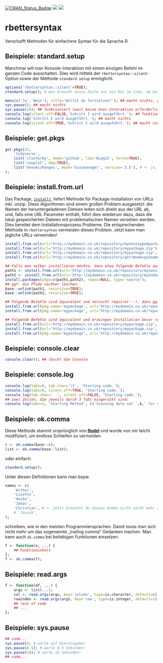 [![CRAN_Status_Badge](http://www.r-pkg.org/badges/version/rbettersyntax)](https://cran.r-project.org/package=rbettersyntax)
![](http://cranlogs.r-pkg.org/badges/rbettersyntax?color=yellow)
![](http://cranlogs.r-pkg.org/badges/grand-total/rbettersyntax?color=yellowgreen)


# rbettersyntax

Verschafft Methoden für einfachere Syntax für die Sprache R.

## Beispiele: standard.setup

Manchmal will man Konsole-Interaktion mit einem einzigen Befehl im ganzen Code ausschalten.
Dies wird mittels der `rbettersyntax::silent`-Option sowie
der Methode `standard.setup` ermöglicht.

```r
options('rbettersyntax::silent'=TRUE);
standard.setup(); # man braucht diese Zeile nur ein Mal im Code, am besten nachdem alle Packages geladen sind.

menu(c('Ja','Nein'), title='Willst du fortsetzen?'); ## macht nichts, gibt den Wert 0 zurück.
sys.pause(); ## macht nichts
sys.pause(10); ## funktioniert (weil keine User-Interaktion erforderlich)
console.log(silent.off=FALSE,'Schritt I wird ausgeführt.'); ## funktioniert
console.log('Schritt I wird ausgeführt.'); ## macht nichts
console.log(silent.off=TRUE,'Schritt I wird ausgeführt.'); ## macht nichts
```

## Beispiele: get.pkgs

```r
get.pkgs(53,
	'tidyverse',
	list('clusterby', mode='github', lib='RLogik', force=TRUE),
	list('cowplot', dep=TRUE),
	list('GenomicRanges', mode='biocmanager', version='3.5'), # <- ja, ein trailing comma ist erlaubt!
);
```

## Beispiele: install.from.url

Das Package, [`installr`](https://github.com/talgalili/installr), liefert Methode für Package-Installation von URLs inkl. unzip. Diese Algorithmen sind einem großen Problem ausgesetzt: die Namen der heruntergeladenen Dateien leiten sich direkt aus der URL ab, und, falls eine URL Parameter enthält, führt dies wiederum dazu, dass die lokal gespeicherten Dateien mit problematischen Namen versehen werden. Dies bereitet dem Installationsprozess Probleme. Die entsprechenden Methode in `rbettersyntax` vermeiden dieses Problem. Jetzt kann man jegliche URLs verwenden!

```r
install.from.url(url='http://mydomain.co.uk/repository/mynonzippedpackage');
install.from.url(url='http://mydomain.co.uk/repository/mypackage.zip'); ## <- erkennt an der Datei, dass es sich um eine zip-Datei handelt
install.from.url(url='http://mydomain.co.uk/repository/mypackage.zip', file.type='zip'); ## ansonsten kann man explizit den Dateityp eingeben.
install.from.url(url='http://mydomain.co.uk/repository/get?mode=gz&name=test', file.type='gz'); ## kein Problem mit URLs mit Parametern!

## Falls man selber installieren möchte, dann etwa folgende Befehle ausführen:
path1 <- install.from.url(url='http://mydomain.co.uk/repository/mynonzippedpackage', install=FALSE);
path2 <- install.from.url(url='http://mydomain.co.uk/repository/my2ndonzippedpackage', install=FALSE);
install.packages(pkgs=c(path1,path2), repos=NULL, type='source');
## ggf. die Pfade nachher löschen:
base::unlink(path1, recursive=TRUE);
base::unlink(path2, recursive=TRUE);

## Folgende Befehle sind äquivalent und versucht require(···), dann ggf. Installation, dann require(···):
install.from.url(pkg.name='mypackage', url='http://mydomain.co.uk/repository/mypackage.zip', require.pkg=TRUE);
install.from.url(pkg.name='mypackage', url='http://mydomain.co.uk/repository/mypackage.zip', require.pkg=TRUE, force=FALSE);

## Folgende Befehle sind äquivalent und erzwingen Installation bevor require(···):
install.from.url(url='http://mydomain.co.uk/repository/mypackage.zip', require.pkg=TRUE);
install.from.url(url='http://mydomain.co.uk/repository/mypackage.zip', require.pkg=TRUE, force=TRUE);
install.from.url(pkg.name='mypackage', url='http://mydomain.co.uk/repository/mypackage.zip', require.pkg=TRUE, force=TRUE);
```

## Beispiele: console.clear

```r
console.clear(); ## löscht die Console
```

## Beispiele: console.log

```r
console.log(tabs=0, tab.char='\t', 'Starting code.');
console.log(tabs=0, silent.off=TRUE, 'Starting code.');
console.log(tab.char='  ', silent.off=FALSE, 'Starting code.');
## zwei Zeilen, die jeweils durch 3 Tabs eingerückt sind:
console.log(tabs=3, 'Starting Method', c('Scanning data set ',k,' for solutions:'));
```

## Beispiele: ok.comma

Diese Methode stammt ursprünglich von [**flodel**](https://gist.github.com/flodel/5283216) und wurde von mir leicht modifiziert, um endlose Schleifen zu vermeiden.

```r
c <- ok.comma(base::c);
list <- ok.comma(base::list);
```

oder einfach:

```r
standard.setup();
```

Unter diesen Definitionen kann man bspw.

```r
names <- c(
	'Arthur',
	'Lisette',
	'Heike',
	'Jonas',
	'Christian', # <- jetzt brauchst du dieses Komma nicht nicht mehr zu löschen!
	# 'Jannik',
);
```

schreiben, wie in den meisten Programmiersprachen.
Damit muss man sich nicht mehr um das sogenannte „trailing comma“ Gedanken machen.
Man kann auch `ok.comma` bei beliebigen Funktionen einsetzen.

```r
f <- function(x, ...) {
	## Funktioninhalt
};
f <- ok.comma(f);
```

## Beispiele: read.args

```r
f <- function(df, ...) {
	args <- list(...);
	col <- read.args(args, key='column', type=is.character, default=c());
	rowindex <- read.args(args, key='row', type=is.integer, default=1);
	## rest of code
	## ...
};
```

## Beispiele: sys.pause

```r
## code...
sys.pause(); # warte auf Usereingabe!
sys.pause(0.5); # warte 0.5 Sekunden!
sys.pause(10); # warte 10 Sekunden!
## code...
```
